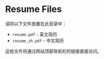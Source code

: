 # Resume Files

请将以下文件放置在此目录中：

- `resume.pdf` - 英文简历
- `resume_zh.pdf` - 中文简历

这些文件将通过网站顶部导航栏的链接直接访问。 